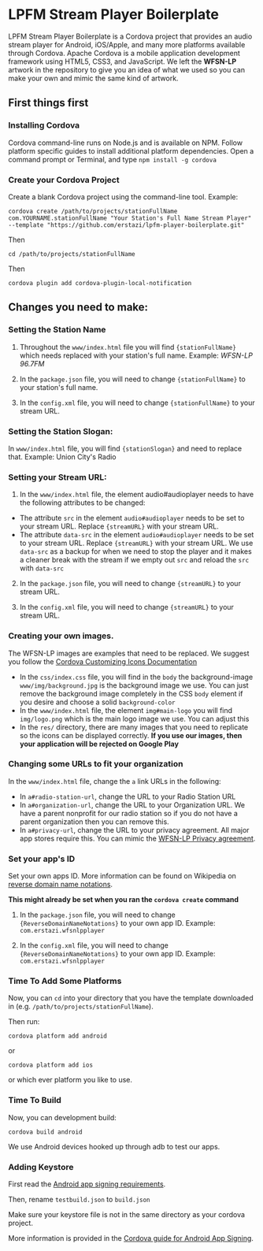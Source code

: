 LPFM Stream Player Boilerplate
=================================

LPFM Stream Player Boilerplate is a Cordova project that provides an audio stream player for Android, iOS/Apple, and many more platforms available through Cordova. Apache Cordova is a mobile application development framework using HTML5, CSS3, and JavaScript. We left the **WFSN-LP** artwork in the repository to give you an idea of what we used so you can make your own and mimic the same kind of artwork.

## First things first

### Installing Cordova

Cordova command-line runs on Node.js and is available on NPM. Follow platform specific guides to install additional platform dependencies. Open a command prompt or Terminal, and type `npm install -g cordova`

### Create your Cordova Project

Create a blank Cordova project using the command-line tool. Example:

`cordova create /path/to/projects/stationFullName com.YOURNAME.stationFullName "Your Station's Full Name Stream Player" --template "https://github.com/erstazi/lpfm-player-boilerplate.git"`

Then

`cd /path/to/projects/stationFullName`

Then

`cordova plugin add cordova-plugin-local-notification`

## Changes you need to make:

### Setting the Station Name

1. Throughout the `www/index.html` file you will find `{stationFullName}` which needs replaced with your station's full name. Example: *WFSN-LP 96.7FM*

2. In the `package.json` file, you will need to change `{stationFullName}` to your station's full name.

3. In the `config.xml` file, you will need to change `{stationFullName}` to your stream URL.

### Setting the Station Slogan:

In `www/index.html` file, you will find `{stationSlogan}` and need to replace that.
Example: Union City's Radio

### Setting your Stream URL:

1. In the `www/index.html` file, the element audio#audioplayer needs to have the following attributes to be changed:

  * The attribute `src` in the element `audio#audioplayer` needs to be set to your stream URL. Replace `{streamURL}` with your stream URL.
  * The attribute `data-src` in the element `audio#audioplayer` needs to be set to your stream URL. Replace `{streamURL}` with your stream URL. We use `data-src` as a backup for when we need to stop the player and it makes a cleaner break with the stream if we empty out `src` and reload the `src` with `data-src`

2. In the `package.json` file, you will need to change `{streamURL}` to your stream URL.

3. In the `config.xml` file, you will need to change `{streamURL}` to your stream URL.

### Creating your own images.

The WFSN-LP images are examples that need to be replaced. We suggest you follow the [Cordova Customizing Icons Documentation](https://cordova.apache.org/docs/en/latest/config_ref/images.html)

* In the `css/index.css` file, you will find in the `body` the background-image `www/img/background.jpg` is the background image we use. You can just remove the background image completely in the CSS `body` element if you desire and choose a solid `background-color`
* In the `www/index.html` file, the element `img#main-logo` you will find `img/logo.png` which is the main logo image we use. You can adjust this
* In the `res/` directory, there are many images that you need to replicate so the icons can be displayed correctly. **If you use our images, then your application will be rejected on Google Play**

### Changing some URLs to fit your organization

In the `www/index.html` file, change the `a` link URLs in the following:

* In `a#radio-station-url`, change the URL to your Radio Station URL
* In `a#organization-url`, change the URL to your Organization URL. We have a parent nonprofit for our radio station so if you do not have a parent organization then you can remove this.
* In `a#privacy-url`, change the URL to your privacy agreement. All major app stores require this. You can mimic the [WFSN-LP Privacy agreement](http://radio.ucfsc.org/privacy/).

### Set your app's ID

Set your own apps ID. More information can be found on Wikipedia on [reverse domain name notations](https://en.wikipedia.org/wiki/Reverse_domain_name_notation).

**This might already be set when you ran the `cordova create` command**

1. In the `package.json` file, you will need to change `{ReverseDomainNameNotations}` to your own app ID. Example: `com.erstazi.wfsnlpplayer`

2. In the `config.xml` file, you will need to change `{ReverseDomainNameNotations}` to your own app ID. Example: `com.erstazi.wfsnlpplayer`


### Time To Add Some Platforms

Now, you can `cd` into your directory that you have the template downloaded in (e.g. `/path/to/projects/stationFullName`).

Then run:

`cordova platform add android`

or

`cordova platform add ios`

or which ever platform you like to use.

### Time To Build

Now, you can development build:

`cordova build android`

We use Android devices hooked up through adb to test our apps.

### Adding Keystore

First read the [Android app signing requirements](https://developer.android.com/studio/publish/app-signing.html).

Then, rename `testbuild.json` to `build.json`

Make sure your keystore file is not in the same directory as your cordova project.

More information is provided in the [Cordova guide for Android App Signing](https://cordova.apache.org/docs/en/latest/guide/platforms/android/#signing-an-app).